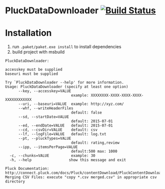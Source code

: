 # PluckDataDownloader [![Build Status](https://travis-ci.org/jonschoning/PluckDataDownloader.svg?branch=master)](https://travis-ci.org/jonschoning/PluckDataDownloader)

# Installation

1. run `.paket/paket.exe install` to install dependencies
2. build project with msbuild

```
PluckDataDownloader: 

accesskey must be supplied
baseuri must be supplied

Try `PluckDataDownloader --help' for more information.
Usage: PluckDataDownloader (specify at least one option)
      --key, --accesskey=VALUE
                              example: XXXXXXXX-XXXX-XXXX-XXXX-XXXXXXXXXXXX
      --uri, --baseuri=VALUE  example: http://xyz.com/
      --whf, --writeHeaderFiles
                              default: false
      --sd, --startDate=VALUE
                              default: 2015-07-01
      --ed, --endDate=VALUE   default: 2015-07-01
      --cd, --csvDir=VALUE    default: csv
      --lf, --logFile=VALUE   default: log.txt
      --pt, --pluckTypes=VALUE
                              default: rating,review
      --ipp, --itemsPerPage=VALUE
                              default:500 max: 1000
  -c, --chunks=VALUE          example: 30
  -h, --help                 show this message and exit

Pluck Documentation: http://connect.pluck.com/docs/Pluck/contentDownload/PluckContentDownload51.pdf
Merging CSV Files: execute "copy *.csv merged.csv" in appropriate csv directory
```
